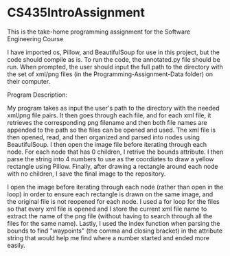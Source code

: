 # CS435IntroAssignment

This is the take-home programming assignment for the Software Engineering Course

I have imported os, Pillow, and BeautifulSoup for use in this project, but the code should compile as is. To run the code, the annotated.py file should be run. When prompted, the user should input the full path to the directory with the set of xml/png files (in the Programming-Assignment-Data folder) on their computer.

Program Description:

My program takes as input the user's path to the directory with the needed xml/png file pairs. It then goes through each file, and for each xml file, it retrieves the corresponding png filename and then both file names are appended to the path so the files can be opened and used. The xml file is then opened, read, and then organized and parsed into nodes using BeautifulSoup. I then open the image file before iterating through each node. For each node that has 0 children, I retrive the bounds attribute. I then parse the string into 4 numbers to use as the coordiates to draw a yellow rectangle using Pillow. Finally, after drawing a rectangle around each node with no children, I save the final image to the repository.

I open the image before iterating through each node (rather than open in the loop) in order to ensure each rectangle is drawn on the same image, and the original file is not reopened for each node. I used a for loop for the files so that every xml file is opened and I store the current xml file name to extract the name of the png file (without having to search through all the files for the same name). Lastly, I used the index function when parsing the bounds to find "waypoints" (the comma and closing bracket) in the attribute string that would help me find where a number started and ended more easily.
